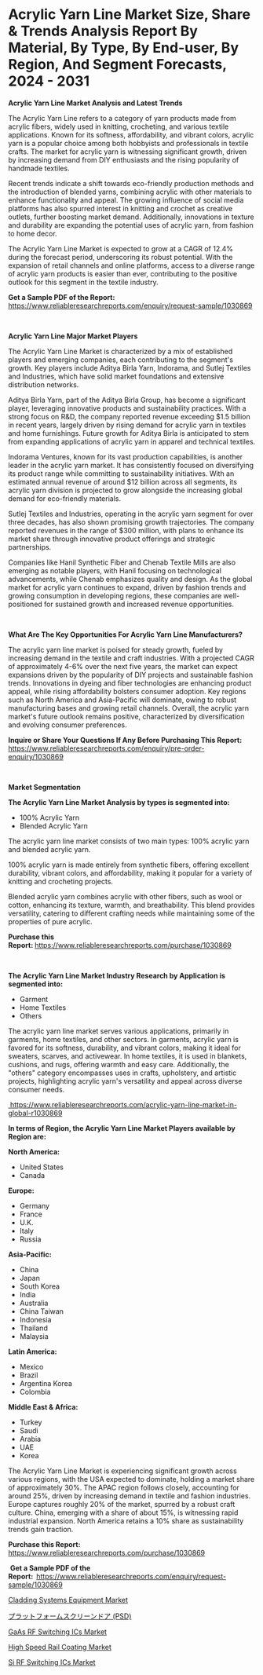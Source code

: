 <p><h1>Acrylic Yarn Line Market Size, Share & Trends Analysis Report By Material, By Type, By End-user, By Region, And Segment Forecasts, 2024 - 2031</h1></p><p><strong>Acrylic Yarn Line Market Analysis and Latest Trends</strong></p>
<p><p>The Acrylic Yarn Line refers to a category of yarn products made from acrylic fibers, widely used in knitting, crocheting, and various textile applications. Known for its softness, affordability, and vibrant colors, acrylic yarn is a popular choice among both hobbyists and professionals in textile crafts. The market for acrylic yarn is witnessing significant growth, driven by increasing demand from DIY enthusiasts and the rising popularity of handmade textiles.</p><p>Recent trends indicate a shift towards eco-friendly production methods and the introduction of blended yarns, combining acrylic with other materials to enhance functionality and appeal. The growing influence of social media platforms has also spurred interest in knitting and crochet as creative outlets, further boosting market demand. Additionally, innovations in texture and durability are expanding the potential uses of acrylic yarn, from fashion to home decor.</p><p>The Acrylic Yarn Line Market is expected to grow at a CAGR of 12.4% during the forecast period, underscoring its robust potential. With the expansion of retail channels and online platforms, access to a diverse range of acrylic yarn products is easier than ever, contributing to the positive outlook for this segment in the textile industry.</p></p>
<p><strong>Get a Sample PDF of the Report:&nbsp;</strong> <a href="https://www.reliableresearchreports.com/enquiry/request-sample/1030869">https://www.reliableresearchreports.com/enquiry/request-sample/1030869</a></p>
<p>&nbsp;</p>
<p><strong>Acrylic Yarn Line Major Market Players</strong></p>
<p><p>The Acrylic Yarn Line Market is characterized by a mix of established players and emerging companies, each contributing to the segment's growth. Key players include Aditya Birla Yarn, Indorama, and Sutlej Textiles and Industries, which have solid market foundations and extensive distribution networks.</p><p>Aditya Birla Yarn, part of the Aditya Birla Group, has become a significant player, leveraging innovative products and sustainability practices. With a strong focus on R&D, the company reported revenue exceeding $1.5 billion in recent years, largely driven by rising demand for acrylic yarn in textiles and home furnishings. Future growth for Aditya Birla is anticipated to stem from expanding applications of acrylic yarn in apparel and technical textiles.</p><p>Indorama Ventures, known for its vast production capabilities, is another leader in the acrylic yarn market. It has consistently focused on diversifying its product range while committing to sustainability initiatives. With an estimated annual revenue of around $12 billion across all segments, its acrylic yarn division is projected to grow alongside the increasing global demand for eco-friendly materials.</p><p>Sutlej Textiles and Industries, operating in the acrylic yarn segment for over three decades, has also shown promising growth trajectories. The company reported revenues in the range of $300 million, with plans to enhance its market share through innovative product offerings and strategic partnerships.</p><p>Companies like Hanil Synthetic Fiber and Chenab Textile Mills are also emerging as notable players, with Hanil focusing on technological advancements, while Chenab emphasizes quality and design. As the global market for acrylic yarn continues to expand, driven by fashion trends and growing consumption in developing regions, these companies are well-positioned for sustained growth and increased revenue opportunities.</p></p>
<p>&nbsp;</p>
<p><strong>What Are The Key Opportunities For Acrylic Yarn Line Manufacturers?</strong></p>
<p><p>The acrylic yarn line market is poised for steady growth, fueled by increasing demand in the textile and craft industries. With a projected CAGR of approximately 4-6% over the next five years, the market can expect expansions driven by the popularity of DIY projects and sustainable fashion trends. Innovations in dyeing and fiber technologies are enhancing product appeal, while rising affordability bolsters consumer adoption. Key regions such as North America and Asia-Pacific will dominate, owing to robust manufacturing bases and growing retail channels. Overall, the acrylic yarn market's future outlook remains positive, characterized by diversification and evolving consumer preferences.</p></p>
<p><strong>Inquire or Share Your Questions If Any Before Purchasing This Report:</strong> <a href="https://www.reliableresearchreports.com/enquiry/pre-order-enquiry/1030869">https://www.reliableresearchreports.com/enquiry/pre-order-enquiry/1030869</a></p>
<p>&nbsp;</p>
<p><strong>Market Segmentation</strong></p>
<p><strong>The Acrylic Yarn Line Market Analysis by types is segmented into:</strong></p>
<p><ul><li>100% Acrylic Yarn</li><li>Blended Acrylic Yarn</li></ul></p>
<p><p>The acrylic yarn line market consists of two main types: 100% acrylic yarn and blended acrylic yarn. </p><p>100% acrylic yarn is made entirely from synthetic fibers, offering excellent durability, vibrant colors, and affordability, making it popular for a variety of knitting and crocheting projects. </p><p>Blended acrylic yarn combines acrylic with other fibers, such as wool or cotton, enhancing its texture, warmth, and breathability. This blend provides versatility, catering to different crafting needs while maintaining some of the properties of pure acrylic.</p></p>
<p><strong>Purchase this Report:&nbsp;</strong><a href="https://www.reliableresearchreports.com/purchase/1030869">https://www.reliableresearchreports.com/purchase/1030869</a></p>
<p>&nbsp;</p>
<p><strong>The Acrylic Yarn Line Market Industry Research by Application is segmented into:</strong></p>
<p><ul><li>Garment</li><li>Home Textiles</li><li>Others</li></ul></p>
<p><p>The acrylic yarn line market serves various applications, primarily in garments, home textiles, and other sectors. In garments, acrylic yarn is favored for its softness, durability, and vibrant colors, making it ideal for sweaters, scarves, and activewear. In home textiles, it is used in blankets, cushions, and rugs, offering warmth and easy care. Additionally, the "others" category encompasses uses in crafts, upholstery, and artistic projects, highlighting acrylic yarn's versatility and appeal across diverse consumer needs.</p></p>
<p><a href="https://www.reliableresearchreports.com/acrylic-yarn-line-market-in-global-r1030869">&nbsp;https://www.reliableresearchreports.com/acrylic-yarn-line-market-in-global-r1030869</a></p>
<p><strong>In terms of Region, the Acrylic Yarn Line Market Players available by Region are:</strong></p>
<p>
    <p> <strong> North America: </strong>
        <ul>
            <li>United States</li>
            <li>Canada</li>
        </ul>
        </p> 
    <p> <strong> Europe: </strong>
        <ul>
            <li>Germany</li>
            <li>France</li>
            <li>U.K.</li>
            <li>Italy</li>
            <li>Russia</li>
        </ul>
        </p> 
    <p> <strong> Asia-Pacific: </strong>
        <ul>
            <li>China</li>
            <li>Japan</li>
            <li>South Korea</li>
            <li>India</li>
            <li>Australia</li>
            <li>China Taiwan</li>
            <li>Indonesia</li>
            <li>Thailand</li>
            <li>Malaysia</li>
        </ul>
        </p> 
    <p> <strong> Latin America: </strong>
        <ul>
            <li>Mexico</li>
            <li>Brazil</li>
            <li>Argentina Korea</li>
            <li>Colombia</li>
        </ul>
        </p> 
    <p> <strong> Middle East & Africa: </strong>
        <ul>
            <li>Turkey</li>
            <li>Saudi</li>
            <li>Arabia</li>
            <li>UAE</li>
            <li>Korea</li>
        </ul>
    </p>
    </p>
<p><p>The Acrylic Yarn Line Market is experiencing significant growth across various regions, with the USA expected to dominate, holding a market share of approximately 30%. The APAC region follows closely, accounting for around 25%, driven by increasing demand in textile and fashion industries. Europe captures roughly 20% of the market, spurred by a robust craft culture. China, emerging with a share of about 15%, is witnessing rapid industrial expansion. North America retains a 10% share as sustainability trends gain traction.</p></p>
<p><strong>Purchase this Report: </strong><a href="https://www.reliableresearchreports.com/purchase/1030869">https://www.reliableresearchreports.com/purchase/1030869</a></p>
<p>&nbsp;<strong>Get a Sample PDF of the Report:&nbsp;&nbsp;</strong><a href="https://www.reliableresearchreports.com/enquiry/request-sample/1030869">https://www.reliableresearchreports.com/enquiry/request-sample/1030869</a></p>
<p><strong></strong></p>
<p><p><a href="https://issuu.com/reportprime-2/docs/cladding-systems-equipment-market-s_65b74f64c7b7b8">Cladding Systems Equipment Market</a></p><p><a href="https://medium.com/@royprice674/%E3%83%97%E3%83%A9%E3%83%83%E3%83%88%E3%83%95%E3%82%A9%E3%83%BC%E3%83%A0%E3%82%B9%E3%82%AF%E3%83%AA%E3%83%BC%E3%83%B3%E3%83%89%E3%82%A2-psd-%E5%B8%82%E5%A0%B4-%E3%82%B0%E3%83%AD%E3%83%BC%E3%83%90%E3%83%AB%E3%81%8A%E3%82%88%E3%81%B3%E5%9C%B0%E5%9F%9F%E5%88%86%E6%9E%90-%E3%82%A8%E3%83%B3%E3%83%89%E3%83%A6%E3%83%BC%E3%82%B6%E3%83%BC-%E8%A3%BD%E5%93%81-%E5%9C%B0%E5%9F%9F%E3%81%AB%E7%84%A6%E7%82%B9%E3%82%92%E5%BD%93%E3%81%A6%E3%81%9F%E5%88%86%E6%9E%90%E3%81%A8%E4%BA%88%E6%B8%AC-2024%E5%B9%B4%E3%81%8B%E3%82%892031%E5%B9%B4%E3%81%BE%E3%81%A7-8c29daf586a2">プラットフォームスクリーンドア (PSD)</a></p><p><a href="https://medium.com/@philipwolf32/gaas-rf-switching-ics-market-trends-and-analysis-opportunities-and-challenges-for-future-growth-225751d481d7">GaAs RF Switching ICs Market</a></p><p><a href="https://issuu.com/reportprime-2/docs/high-speed-rail-coating-market-size_8fbad3468b343d">High Speed Rail Coating Market</a></p><p><a href="https://medium.com/@philipwolf32/si-rf-switching-ics-market-emerging-trends-and-future-prospects-for-period-from-2024-to-2031-166bfe36ffc4">Si RF Switching ICs Market</a></p></p>